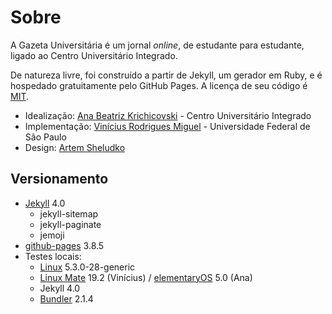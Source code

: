 # Sobre

A Gazeta Universitária é um jornal *online*, de estudante para estudante, ligado ao Centro Universitário Integrado.

De natureza livre, foi construído a partir de Jekyll, um gerador em Ruby, e é hospedado gratuitamente pelo GitHub Pages. A licença de seu código é [MIT](https://mit-license.org/).

  * Idealização: [Ana Beatriz Krichicovski](https://github.com/krichicovski) - Centro Universitário Integrado
  * Implementação: [Vinícius Rodrigues Miguel](https://github.com/vrmiguel) - Universidade Federal de São Paulo
  * Design: [Artem Sheludko](https://github.com/artemsheludko)

## Versionamento

  * [Jekyll](https://jekyllrb.com/) 4.0
     * jekyll-sitemap
     * jekyll-paginate
     * jemoji
  * [github-pages](https://pages.github.com/) 3.8.5
  * Testes locais:
    * [Linux](https://www.linux.org/) 5.3.0-28-generic
    * [Linux Mate](https://www.linuxmint.com/) 19.2 (Vinícius) / [elementaryOS](https://elementary.io/) 5.0 (Ana)
    * Jekyll 4.0
    * [Bundler](https://bundler.io/) 2.1.4
